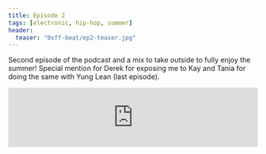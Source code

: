 ```yaml
---
title: Episode 2
tags: [electronic, hip-hop, summer]
header: 
  teaser: "0xff-beat/ep2-teaser.jpg"
---
```


Second episode of the podcast and a mix to take outside to fully enjoy the summer! Special mention for Derek for exposing me to Kay and Tania for doing the same with Yung Lean (last episode).

<iframe width="100%" height="120" src="https://www.mixcloud.com/widget/iframe/?feed=https%3A%2F%2Fwww.mixcloud.com%2Fsergioagostinho%2F0xff-beat-episode-2%2F&hide_cover=1&light=1" frameborder="0"></iframe>